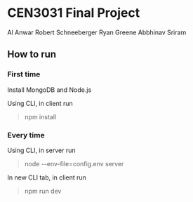 # CEN3031 Final Project

Al Anwar
Robert Schneeberger
Ryan Greene
Abbhinav Sriram


## How to run
### First time
Install MongoDB and Node.js

Using CLI, in client run
>npm install

### Every time
Using CLI, in server run
>node --env-file=config.env server

In new CLI tab, in client run
> npm run dev
